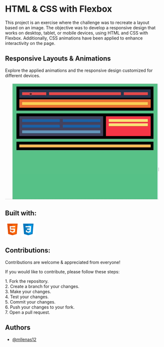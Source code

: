 # HTML & CSS with Flexbox

This project is an exercise where the challenge was to recreate a layout based on an image. The objective was to develop a responsive design that works on desktop, tablet, or mobile devices, using HTML and CSS with Flexbox. Additionally, CSS animations have been applied to enhance interactivity on the page.



## Responsive Layouts & Animations

Explore the applied animations and the responsive design customized for different devices.

<div align="center">
  <img src="https://github.com/mllenas12/Assets/blob/84325e197bcdad6cd261ca7d7090e7df05c5736f/Visuals/Design.gif" alt="Responsive Designs">
</div>


## Built with:

![html](https://github.com/mllenas12/Assets/blob/84325e197bcdad6cd261ca7d7090e7df05c5736f/Logo/html.png)  ![css](https://github.com/mllenas12/Assets/blob/84325e197bcdad6cd261ca7d7090e7df05c5736f/Logo/css.png)


## Contributions: 

Contributions are welcome & appreciated from everyone!

If you would like to contribute, please follow these steps:

   1\. Fork the repository.  
   2\. Create a branch for your changes.  
   3\. Make your changes.  
   4\. Test your changes.  
   5\. Commit your changes.  
   6\. Push your changes to your fork.  
   7\. Open a pull request.


## Authors

- [@mllenas12](https://www.github.com/mllenas12)
